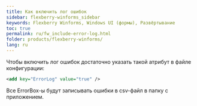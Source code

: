 ```yaml
---
title: Как включить лог ошибок
sidebar: flexberry-winforms_sidebar
keywords: Flexberry Winforms, Windows UI (формы), Развёртывание
toc: true
permalink: ru/fw_include-error-log.html
folder: products/flexberry-winforms/
lang: ru
---
```


Чтобы включить лог ошибок достаточно указать такой атрибут в файле конфигурации:

```xml   
<add key="ErrorLog" value="true" />
```

Все ErrorBox-ы будут записывать ошибки в csv-файл в папку с приложением.
